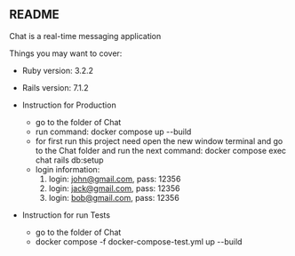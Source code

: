 ## README

Chat is a real-time messaging application

Things you may want to cover:

* Ruby version: 3.2.2

* Rails version: 7.1.2

* Instruction for Production
    - go to the folder of Chat
    - run command: docker compose up --build
    - for first run this project need open the new window terminal and go to the Chat folder and run the next command: docker compose exec chat rails db:setup
    - login information:
      1. login: john@gmail.com, pass: 12356
      2. login: jack@gmail.com, pass: 12356
      3. login: bob@gmail.com, pass: 12356

* Instruction for run Tests
    - go to the folder of Chat
    - docker compose -f docker-compose-test.yml up --build
